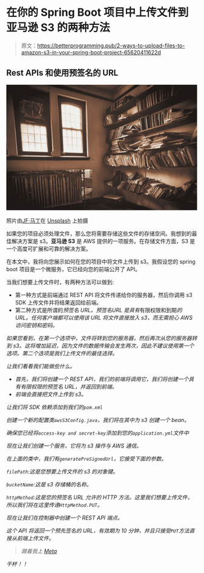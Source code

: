 # 在你的 Spring Boot 项目中上传文件到亚马逊 S3 的两种方法

> 原文：<https://betterprogramming.pub/2-ways-to-upload-files-to-amazon-s3-in-your-spring-boot-project-65620411622d>

## Rest APIs 和使用预签名的 URL

![](img/26682794fa72ce1308a06e03641fd7e1.png)

照片由[JF·马丁](https://unsplash.com/@numericcitizen?utm_source=unsplash&utm_medium=referral&utm_content=creditCopyText)在 [Unsplash](https://unsplash.com/s/photos/file?utm_source=unsplash&utm_medium=referral&utm_content=creditCopyText) 上拍摄

如果您的项目必须处理文件，那么您将需要存储这些文件的存储空间。我想到的最佳解决方案是 s3。**亚马逊 S3** 是 AWS 提供的一项服务。在存储文件方面，S3 是一个高度可扩展和可靠的解决方案。

在本文中，我将向您展示如何在您的项目中将文件上传到 s3。我假设您的 spring boot 项目是一个微服务，它已经向您的前端公开了 API。

当我们想要上传文件时，有两种方法可以做到:

*   第一种方式是前端通过 REST API 将文件传递给你的服务器，然后你调用 s3 SDK 上传文件并将结果返回给前端。
*   第二种方式是所谓的*预签名 URL。*预签名*URL 是具有*有限权限和到期*的 URL。任何客户端都可以使用该 URL 将文件直接放入 s3，而无需担心 AWS 访问密钥和密码。*

*如果您看到，在第一个选项中，文件将转到您的服务器，然后再次从您的服务器转到 s3。这将增加延迟，因为文件的数据传输会发生两次，因此不建议使用第一个选项。第二个选项是我们上传文件的最佳选择。*

*让我们看看我们能做些什么。*

*   *首先，我们将创建一个 REST API，我们的前端将调用它，我们将创建一个具有有限权限的预签名 URL，并返回到前端。*
*   *前端会直接把文件上传到 s3。*

*让我们将 SDK 依赖添加到我们的`pom.xml`*

*创建一个新的配置类`awsS3Config.java`，我们将在其中为 s3 创建一个 bean。*

*确保您已经将`access-key and secret-key`添加到您的`application.yml`文件中*

*现在让我们创建一个服务，它将为 s3 操作与 AWS 通信。*

*在上面的类中，我们有`generatePreSignedUrl`，它接受下面的参数。*

*`filePath`:这是您想要上传文件的 s3 的对象键。*

*`bucketName`:这是 s3 存储桶的名称。*

*`httpMethod`:这是您的预签名 URL 允许的 HTTP 方法。这里我们想要上传文件，所以我们将在这里传递`HttpMethod.PUT`。*

*现在让我们在控制器中创建一个 REST API 端点。*

*这个 API 将返回一个预先签名的 URL，有效期为 10 分钟，并且只接受`PUT`方法直接从前端上传文件。*

> *跟着我上 [Meta](https://www.instagram.com/manoj_ahi/)*

*干杯！！*